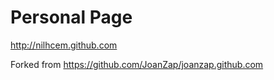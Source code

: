 Personal Page
=============

http://nilhcem.github.com

Forked from https://github.com/JoanZap/joanzap.github.com

